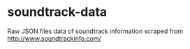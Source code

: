 # soundtrack-data

Raw JSON files data of soundtrack information scraped from http://www.soundtrackinfo.com/
